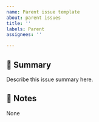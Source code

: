 ```yaml
---
name: Parent issue template
about: parent issues
title: ''
labels: Parent
assignees: ''

---
```


## :rocket: Summary
Describe this issue summary here.

## :rocket: Notes
None
